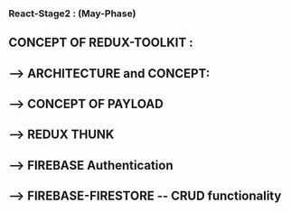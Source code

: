### React-Stage2 : (May-Phase)

## CONCEPT OF REDUX-TOOLKIT : 

## --> ARCHITECTURE and CONCEPT: 

## --> CONCEPT OF PAYLOAD 

## --> REDUX THUNK

## --> FIREBASE Authentication

## --> FIREBASE-FIRESTORE -- CRUD functionality 






